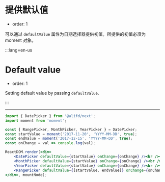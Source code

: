 # 提供默认值

- order: 1

可以通过 `defaultValue` 属性为日期选择器提供初值，所提供的初值必须为 moment 对象。

:::lang=en-us
# Default value

- order: 1

Setting default value by passing `defaultValue`.

:::

---

````jsx
import { DatePicker } from '@alifd/next';
import moment from 'moment';

const { RangePicker, MonthPicker, YearPicker } = DatePicker;
const startValue = moment('2017-11-20', 'YYYY-MM-DD', true);
const endValue = moment('2017-12-15', 'YYYY-MM-DD', true);
const onChange = val => console.log(val);

ReactDOM.render(<div>
    <DatePicker defaultValue={startValue} onChange={onChange} /><br /><br />
    <MonthPicker defaultValue={startValue} onChange={onChange} /><br /><br />
    <YearPicker defaultValue={startValue} onChange={onChange} /><br /><br />
    <RangePicker defaultValue={[startValue, endValue]} onChange={onChange} />
</div>, mountNode);
````
